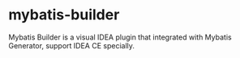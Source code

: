 # mybatis-builder
Mybatis Builder is a visual IDEA plugin that integrated with Mybatis Generator, support IDEA CE specially.

